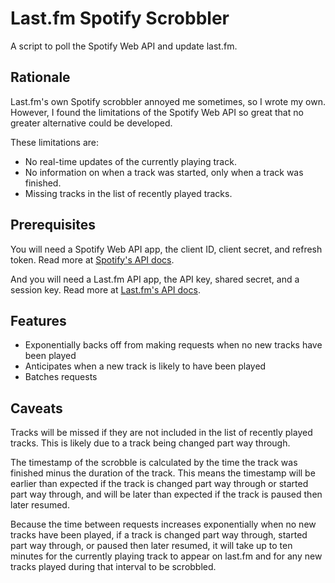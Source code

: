 # Last.fm Spotify Scrobbler

A script to poll the Spotify Web API and update last.fm.

## Rationale

Last.fm's own Spotify scrobbler annoyed me sometimes, so I wrote my own. However, I found the limitations of the Spotify Web API so great that no greater alternative could be developed.

These limitations are:

* No real-time updates of the currently playing track.
* No information on when a track was started, only when a track was finished.
* Missing tracks in the list of recently played tracks.

## Prerequisites

You will need a Spotify Web API app, the client ID, client secret, and refresh token. Read more at [Spotify's API docs](https://developer.spotify.com/documentation/web-api).

And you will need a Last.fm API app, the API key, shared secret, and a session key. Read more at [Last.fm's API docs](https://www.last.fm/api).

## Features

* Exponentially backs off from making requests when no new tracks have been played
* Anticipates when a new track is likely to have been played
* Batches requests

## Caveats

Tracks will be missed if they are not included in the list of recently played tracks. This is likely due to a track being changed part way through.

The timestamp of the scrobble is calculated by the time the track was finished minus the duration of the track. This means the timestamp will be earlier than expected if the track is changed part way through or started part way through, and will be later than expected if the track is paused then later resumed.

Because the time between requests increases exponentially when no new tracks have been played, if a track is changed part way through, started part way through, or paused then later resumed, it will take up to ten minutes for the currently playing track to appear on last.fm and for any new tracks played during that interval to be scrobbled.
